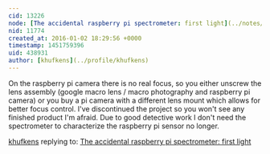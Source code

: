 ```yaml
---
cid: 13226
node: [The accidental raspberry pi spectrometer: first light](../notes/khufkens/04-29-2015/the-accidental-raspberry-pi-spectrometer-first-light)
nid: 11774
created_at: 2016-01-02 18:29:56 +0000
timestamp: 1451759396
uid: 438931
author: [khufkens](../profile/khufkens)
---
```


On the raspberry pi camera there is no real focus, so you either unscrew the lens assembly (google macro lens / macro photography and raspberry pi camera) or you buy a pi camera with a different lens mount which allows for better focus control. I've discontinued the project so you won't see any finished product I'm afraid. Due to good detective work I don't need the spectrometer to characterize the raspberry pi sensor no longer.

[khufkens](../profile/khufkens) replying to: [The accidental raspberry pi spectrometer: first light](../notes/khufkens/04-29-2015/the-accidental-raspberry-pi-spectrometer-first-light)

